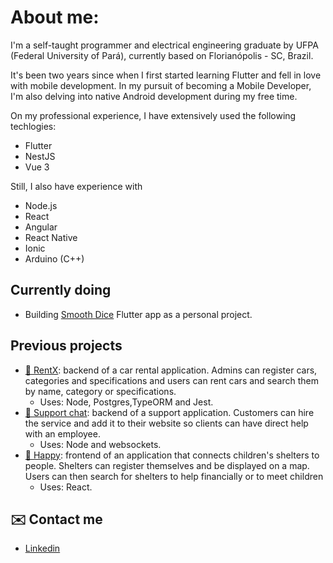 # About me:

I'm a self-taught programmer and electrical engineering graduate by UFPA (Federal University of Pará), currently based on Florianópolis - SC, Brazil.

It's been two years since when I first started learning Flutter and fell in love with mobile development. In my pursuit of becoming a Mobile Developer, I'm also delving into native Android development during my free time.

On my professional experience, I have extensively used the following techlogies:
* Flutter
* NestJS
* Vue 3

Still, I also have experience with
* Node.js
* React
* Angular
* React Native
* Ionic
* Arduino (C++)

## Currently doing

* Building [Smooth Dice](https://github.com/jose-azevedo/smooth_dice) Flutter app as a personal project.

## Previous projects

* [:car: RentX](https://github.com/jose-azevedo/rentx): backend of a car rental application. Admins can register cars, categories and specifications and users can rent cars and search them by name, category or specifications.
    * Uses: Node, Postgres,TypeORM and Jest.
* [:speech_balloon: Support chat](https://github.com/jose-azevedo/support-chat-api): backend of a support application. Customers can hire the service and add it to their website so clients can have direct help with an employee.
    * Uses: Node and websockets.
* [:house_with_garden: Happy](https://github.com/jose-azevedo/Happy): frontend of an application that connects children's shelters to people. Shelters can register themselves and be displayed on a map. Users can then search for shelters to help financially or to meet children
    * Uses: React.

## :envelope: Contact me

- [Linkedin](https://www.linkedin.com/in/jos%C3%A9-roberto-azevedo-pires-690bab1b6/)
